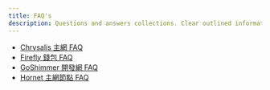 ```yaml
---
title: FAQ's
description: Questions and answers collections. Clear outlined information for the most common questions around IOTA.
---
```


- [Chrysalis 主網 FAQ](/chrysalis-docs/faq)
- [Firefly 錢包 FAQ](/learn/wallets/firefly/faq-and-troubleshooting)
- [GoShimmer 開發網 FAQ](/goshimmer/faq)
- [Hornet 主網節點 FAQ](/hornet/faq)

